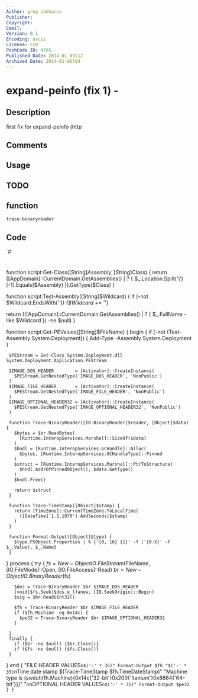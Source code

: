 ```yaml
---
Author: greg zakharov
Publisher: 
Copyright: 
Email: 
Version: 0.1
Encoding: ascii
License: cc0
PoshCode ID: 4765
Published Date: 2014-01-03t12
Archived Date: 2014-01-06t04
---
```


# expand-peinfo (fix 1) - 

## Description

first fix for expand-peinfo (http

## Comments



## Usage



## TODO



## function

`trace-binaryreader`

## Code

`#
 #
 function script:Get-Class([String]$Assembly, [String]$Class) {
   return ([AppDomain]::CurrentDomain.GetAssemblies() | ? {
     $_.Location.Split('\')[-1].Equals($Assembly)
   }).GetType($Class)
 }
 
 function script:Test-Assembly([String]$Wildcard) {
   if (-not $Wildcard.EndsWith('*')) {$Wildcard += '*'}
   
   return (([AppDomain]::CurrentDomain.GetAssemblies() | ? {
     $_.FullName -like $Wildcard
   }) -ne $null)
 }
 
 function script:Get-PEValues([String]$FileName) {
   begin {
     if (-not (Test-Assembly System.Deployment)) {
       Add-Type -Assembly System.Deployment
     }
 
     $PEStream = Get-Class System.Deployment.dll System.Deployment.Application.PEStream
     
     $IMAGE_DOS_HEADER        = [Activator]::CreateInstance(
       $PEStream.GetNestedType('IMAGE_DOS_HEADER', 'NonPublic')
     )
     $IMAGE_FILE_HEADER       = [Activator]::CreateInstance(
       $PEStream.GetNestedType('IMAGE_FILE_HEADER', 'NonPublic')
     )
     $IMAGE_OPTIONAL_HEADER32 = [Activator]::CreateInstance(
       $PEStream.GetNestedType('IMAGE_OPTIONAL_HEADER32', 'NonPublic')
     )
     
     function Trace-BinaryReader([IO.BinaryReader]$reader, [Object]$data) {
       $bytes = $br.ReadBytes(
         [Runtime.InteropServices.Marshal]::SizeOf($data)
       )
       $hndl = [Runtime.InteropServices.GCHandle]::Alloc(
         $bytes, [Runtime.InteropServices.GCHandleType]::Pinned
       )
       $struct = [Runtime.InteropServices.Marshal]::PtrToStructure(
         $hndl.AddrOfPinnedObject(), $data.GetType()
       )
       $hndl.Free()
       
       return $struct
     }
     
     function Trace-TimeStamp([Object]$stamp) {
       return [TimeZone]::CurrentTimeZone.ToLocalTime(
         ([DateTime]'1.1.1970').AddSeconds($stamp)
       )
     }
     
     function Format-Output([Object]$type) {
       $type.PSObject.Properties | % {'{0, 16} {1}' -f ('{0:X}' -f $_.Value), $_.Name}
     }
   }
   process {
     try {
       $fs = New-Object IO.FileStream($FileName, [IO.FileMode]::Open, [IO.FileAccess]::Read)
       $br = New-Object IO.BinaryReader($fs)
       
       $dos = Trace-BinaryReader $br $IMAGE_DOS_HEADER
       [void]$fs.Seek($dos.e_lfanew, [IO.SeekOrigin]::Begin)
       $sig = $br.ReadUInt32()
       
       $fh = Trace-BinaryReader $br $IMAGE_FILE_HEADER
       if ($fh.Machine -eq 0x14c) {
         $pe32 = Trace-BinaryReader $br $IMAGE_OPTIONAL_HEADER32
       }
       
     }
     finally {
       if ($br -ne $null) {$br.Close()}
       if ($fs -ne $null) {$fs.Close()}
     }
   }
   end {
     "FILE HEADER VALUES`n$('-' * 35)"
     Format-Output $fh
     "$('-' * 35)`nTime date stamp $(Trace-TimeStamp $fh.TimeDateStamp)"
     "Machine type is $(switch($fh.Machine){0x14c{'32-bit'}0x200{'Itanium'}0x8664{'64-bit'}})"
     "`n`nOPTIONAL HEADER VALUES`n$('-' * 35)"
     Format-Output $pe32
   }
 }
`

